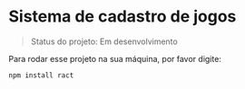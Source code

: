 # Sistema de cadastro de jogos

>Status do projeto: Em desenvolvimento

Para rodar esse projeto na sua máquina, por favor digite:

```
npm install ract
```

